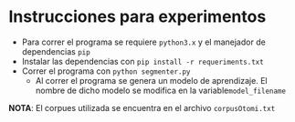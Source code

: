 # Instrucciones para experimentos

* Para correr el programa se requiere `python3.x` y el manejador de dependencias `pip`
* Instalar las dependencias con `pip install -r requeriments.txt`
* Correr el programa con `python segmenter.py`
    * Al correr el programa se genera un modelo de aprendizaje. El nombre de dicho modelo se modifica en la variable`model_filename` 
    
 **NOTA**: El corpues utilizada se encuentra en el archivo `corpusOtomi.txt`